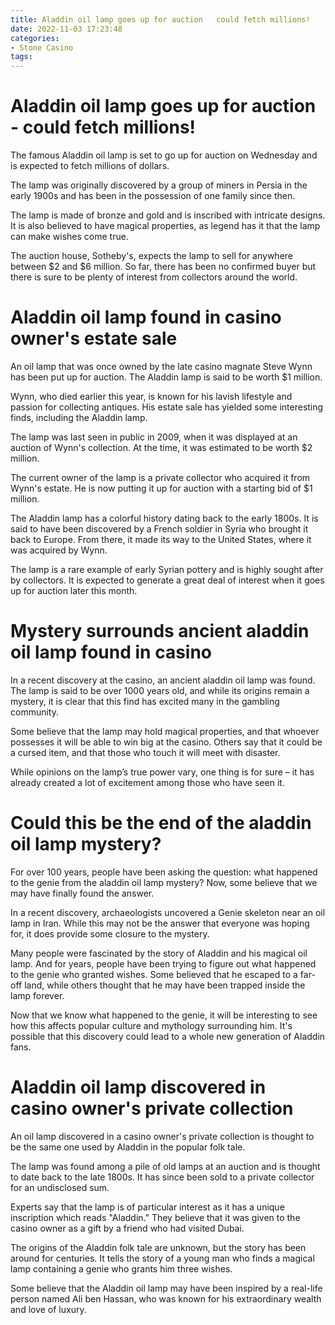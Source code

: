 ```yaml
---
title: Aladdin oil lamp goes up for auction   could fetch millions!
date: 2022-11-03 17:23:48
categories:
- Stone Casino
tags:
---
```



#  Aladdin oil lamp goes up for auction - could fetch millions!

The famous Aladdin oil lamp is set to go up for auction on Wednesday and is expected to fetch millions of dollars.

The lamp was originally discovered by a group of miners in Persia in the early 1900s and has been in the possession of one family since then.

The lamp is made of bronze and gold and is inscribed with intricate designs. It is also believed to have magical properties, as legend has it that the lamp can make wishes come true.

The auction house, Sotheby's, expects the lamp to sell for anywhere between $2 and $6 million. So far, there has been no confirmed buyer but there is sure to be plenty of interest from collectors around the world.

#  Aladdin oil lamp found in casino owner's estate sale

An oil lamp that was once owned by the late casino magnate Steve Wynn has been put up for auction. The Aladdin lamp is said to be worth $1 million.

Wynn, who died earlier this year, is known for his lavish lifestyle and passion for collecting antiques. His estate sale has yielded some interesting finds, including the Aladdin lamp.

The lamp was last seen in public in 2009, when it was displayed at an auction of Wynn's collection. At the time, it was estimated to be worth $2 million.

The current owner of the lamp is a private collector who acquired it from Wynn's estate. He is now putting it up for auction with a starting bid of $1 million.

The Aladdin lamp has a colorful history dating back to the early 1800s. It is said to have been discovered by a French soldier in Syria who brought it back to Europe. From there, it made its way to the United States, where it was acquired by Wynn.

The lamp is a rare example of early Syrian pottery and is highly sought after by collectors. It is expected to generate a great deal of interest when it goes up for auction later this month.

#  Mystery surrounds ancient aladdin oil lamp found in casino

In a recent discovery at the casino, an ancient aladdin oil lamp was found. The lamp is said to be over 1000 years old, and while its origins remain a mystery, it is clear that this find has excited many in the gambling community.

Some believe that the lamp may hold magical properties, and that whoever possesses it will be able to win big at the casino. Others say that it could be a cursed item, and that those who touch it will meet with disaster.

While opinions on the lamp’s true power vary, one thing is for sure – it has already created a lot of excitement among those who have seen it.

#  Could this be the end of the aladdin oil lamp mystery?

For over 100 years, people have been asking the question: what happened to the genie from the aladdin oil lamp mystery? Now, some believe that we may have finally found the answer.

In a recent discovery, archaeologists uncovered a Genie skeleton near an oil lamp in Iran. While this may not be the answer that everyone was hoping for, it does provide some closure to the mystery.

Many people were fascinated by the story of Aladdin and his magical oil lamp. And for years, people have been trying to figure out what happened to the genie who granted wishes. Some believed that he escaped to a far-off land, while others thought that he may have been trapped inside the lamp forever.

Now that we know what happened to the genie, it will be interesting to see how this affects popular culture and mythology surrounding him. It's possible that this discovery could lead to a whole new generation of Aladdin fans.

#  Aladdin oil lamp discovered in casino owner's private collection

An oil lamp discovered in a casino owner's private collection is thought to be the same one used by Aladdin in the popular folk tale.

The lamp was found among a pile of old lamps at an auction and is thought to date back to the late 1800s. It has since been sold to a private collector for an undisclosed sum.

Experts say that the lamp is of particular interest as it has a unique inscription which reads "Aladdin." They believe that it was given to the casino owner as a gift by a friend who had visited Dubai.

The origins of the Aladdin folk tale are unknown, but the story has been around for centuries. It tells the story of a young man who finds a magical lamp containing a genie who grants him three wishes.

Some believe that the Aladdin oil lamp may have been inspired by a real-life person named Ali ben Hassan, who was known for his extraordinary wealth and love of luxury.